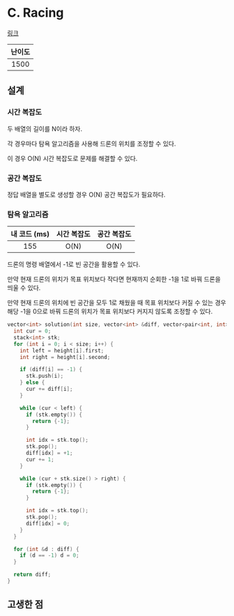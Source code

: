 # C. Racing

[링크](https://codeforces.com/contest/2110/problem/C)

| 난이도 |
| :----: |
|  1500  |

## 설계

### 시간 복잡도

두 배열의 길이를 N이라 하자.

각 경우마다 탐욕 알고리즘을 사용해 드론의 위치를 조정할 수 있다.

이 경우 O(N) 시간 복잡도로 문제를 해결할 수 있다.

### 공간 복잡도

정답 배열을 별도로 생성할 경우 O(N) 공간 복잡도가 필요하다.

### 탐욕 알고리즘

| 내 코드 (ms) | 시간 복잡도 | 공간 복잡도 |
| :----------: | :---------: | :---------: |
|     155      |    O(N)     |    O(N)     |

드론의 명령 배열에서 -1로 빈 공간을 활용할 수 있다.

만약 현재 드론의 위치가 목표 위치보다 작다면 현재까지 순회한 -1을 1로 바꿔 드론을 띄울 수 있다.

만약 현재 드론의 위치에 빈 공간을 모두 1로 채웠을 때 목표 위치보다 커질 수 있는 경우 해당 -1을 0으로 바꿔 드론의 위치가 목표 위치보다 커지지 않도록 조정할 수 있다.

```cpp
vector<int> solution(int size, vector<int> &diff, vector<pair<int, int>> &height) {
  int cur = 0;
  stack<int> stk;
  for (int i = 0; i < size; i++) {
    int left = height[i].first;
    int right = height[i].second;

    if (diff[i] == -1) {
      stk.push(i);
    } else {
      cur += diff[i];
    }

    while (cur < left) {
      if (stk.empty()) {
        return {-1};
      }

      int idx = stk.top();
      stk.pop();
      diff[idx] = +1;
      cur += 1;
    }

    while (cur + stk.size() > right) {
      if (stk.empty()) {
        return {-1};
      }

      int idx = stk.top();
      stk.pop();
      diff[idx] = 0;
    }
  }

  for (int &d : diff) {
    if (d == -1) d = 0;
  }

  return diff;
}
```

## 고생한 점
